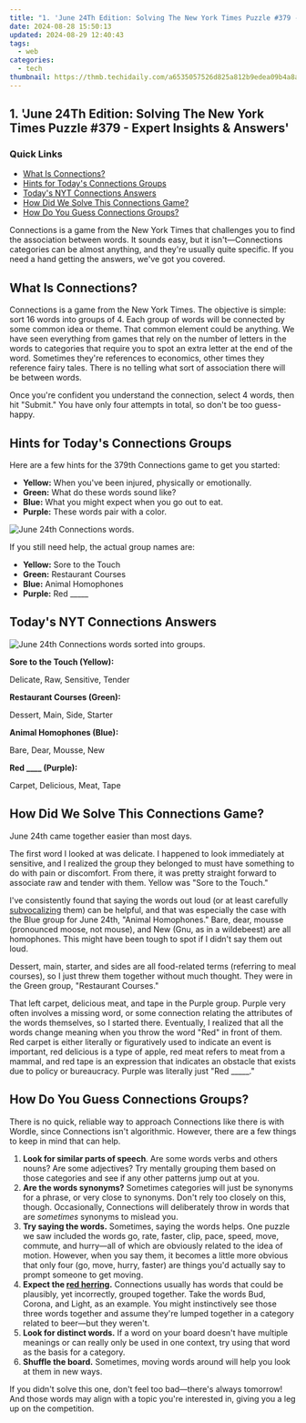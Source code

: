 ```yaml
---
title: "1. 'June 24Th Edition: Solving The New York Times Puzzle #379 - Expert Insights & Answers'"
date: 2024-08-28 15:50:13
updated: 2024-08-29 12:40:43
tags:
  - web
categories:
  - tech
thumbnail: https://thmb.techidaily.com/a6535057526d825a812b9edea09b4a8a4894edee43c3184c203deba2afb4fbdc.jpg
---
```


## 1. 'June 24Th Edition: Solving The New York Times Puzzle #379 - Expert Insights & Answers'

### Quick Links

* [What Is Connections?](https://bypass-frp.techidaily.com/the-updated-method-to-bypass-honor-x9a-frp-by-drfone-android/)
* [Hints for Today's Connections Groups](https://screen-activity-recording.techidaily.com/updated-in-2024-top-2-methods-to-transform-zoom-sound-ensuring-clarity/)
* [Today's NYT Connections Answers](https://extra-tips.techidaily.com/download-tailored-outro-audio-without-investment/)
* [How Did We Solve This Connections Game?](https://extra-support.techidaily.com/updated-navigating-through-quantum-hdr-expertise/)
* [How Do You Guess Connections Groups?](https://tech-hub.techidaily.com/elevate-research-efficiency-with-these-4-ai-powered-strategies-for-academia/)

 Connections is a game from the New York Times that challenges you to find the association between words. It sounds easy, but it isn't—Connections categories can be almost anything, and they're usually quite specific. If you need a hand getting the answers, we've got you covered.

##  What Is Connections?

 Connections is a game from the New York Times. The objective is simple: sort 16 words into groups of 4\. Each group of words will be connected by some common idea or theme. That common element could be anything. We have seen everything from games that rely on the number of letters in the words to categories that require you to spot an extra letter at the end of the word. Sometimes they're references to economics, other times they reference fairy tales. There is no telling what sort of association there will be between words.

 Once you're confident you understand the connection, select 4 words, then hit "Submit." You have only four attempts in total, so don't be too guess-happy.

##  Hints for Today's Connections Groups

 Here are a few hints for the 379th Connections game to get you started:

* **Yellow:** When you've been injured, physically or emotionally.
* **Green:** What do these words sound like?
* **Blue:** What you might expect when you go out to eat.
* **Purple:** These words pair with a color.

![June 24th Connections words.](https://static1.howtogeekimages.com/wordpress/wp-content/uploads/2024/06/june-24th-connections.png) 

 If you still need help, the actual group names are:

* **Yellow:** Sore to the Touch
* **Green:** Restaurant Courses
* **Blue:** Animal Homophones
* **Purple:** Red \_\_\_\_\_

##  Today's NYT Connections Answers

![June 24th Connections words sorted into groups.](https://static1.howtogeekimages.com/wordpress/wp-content/uploads/2024/06/june-24th-connections-filled.png) 

**Sore to the Touch (Yellow):** 

 Delicate, Raw, Sensitive, Tender

**Restaurant Courses (Green):** 

 Dessert, Main, Side, Starter 

**Animal Homophones (Blue):** 

 Bare, Dear, Mousse, New

**Red \_\_\_\_ (Purple):** 

 Carpet, Delicious, Meat, Tape

##  How Did We Solve This Connections Game?

 June 24th came together easier than most days. 

 The first word I looked at was delicate. I happened to look immediately at sensitive, and I realized the group they belonged to must have something to do with pain or discomfort. From there, it was pretty straight forward to associate raw and tender with them. Yellow was "Sore to the Touch."

 I've consistently found that saying the words out loud (or at least carefully [subvocalizing](https://www.merriam-webster.com/dictionary/subvocalization) them) can be helpful, and that was especially the case with the Blue group for June 24th, "Animal Homophones." Bare, dear, mousse (pronounced moose, not mouse), and New (Gnu, as in a wildebeest) are all homophones. This might have been tough to spot if I didn't say them out loud. 

 Dessert, main, starter, and sides are all food-related terms (referring to meal courses), so I just threw them together without much thought. They were in the Green group, "Restaurant Courses." 

 That left carpet, delicious meat, and tape in the Purple group. Purple very often involves a missing word, or some connection relating the attributes of the words themselves, so I started there. Eventually, I realized that all the words change meaning when you throw the word "Red" in front of them. Red carpet is either literally or figuratively used to indicate an event is important, red delicious is a type of apple, red meat refers to meat from a mammal, and red tape is an expression that indicates an obstacle that exists due to policy or bureaucracy. Purple was literally just "Red \_\_\_\_\_." 

##  How Do You Guess Connections Groups?

 There is no quick, reliable way to approach Connections like there is with Wordle, since Connections isn't algorithmic. However, there are a few things to keep in mind that can help.

1. **Look for similar parts of speech**. Are some words verbs and others nouns? Are some adjectives? Try mentally grouping them based on those categories and see if any other patterns jump out at you.
2. **Are the words synonyms?** Sometimes categories will just be synonyms for a phrase, or very close to synonyms. Don't rely too closely on this, though. Occasionally, Connections will deliberately throw in words that are _sometimes_ synonyms to mislead you.
3. **Try saying the words.** Sometimes, saying the words helps. One puzzle we saw included the words go, rate, faster, clip, pace, speed, move, commute, and hurry—all of which are obviously related to the idea of motion. However, when you say them, it becomes a little more obvious that only four (go, move, hurry, faster) are things you'd actually say to prompt someone to get moving.
4. **Expect the [red herring](https://www.merriam-webster.com/dictionary/red%20herring).** Connections usually has words that could be plausibly, yet incorrectly, grouped together. Take the words Bud, Corona, and Light, as an example. You might instinctively see those three words together and assume they're lumped together in a category related to beer—but they weren't.
5. **Look for distinct words.** If a word on your board doesn't have multiple meanings or can really only be used in one context, try using that word as the basis for a category.
6. **Shuffle the board.** Sometimes, moving words around will help you look at them in new ways.

 If you didn't solve this one, don't feel too bad—there's always tomorrow! And those words may align with a topic you're interested in, giving you a leg up on the competition.

<ins class="adsbygoogle"
     style="display:block"
     data-ad-format="autorelaxed"
     data-ad-client="ca-pub-7571918770474297"
     data-ad-slot="1223367746"></ins>



<ins class="adsbygoogle"
     style="display:block"
     data-ad-client="ca-pub-7571918770474297"
     data-ad-slot="8358498916"
     data-ad-format="auto"
     data-full-width-responsive="true"></ins>
